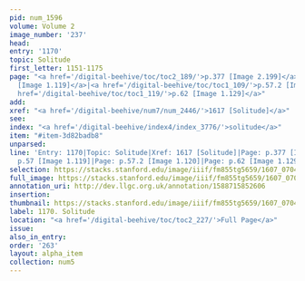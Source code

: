 ```yaml
---
pid: num_1596
volume: Volume 2
image_number: '237'
head:
entry: '1170'
topic: Solitude
first_letter: 1151-1175
page: "<a href='/digital-beehive/toc/toc2_189/'>p.377 [Image 2.199]</a>|<a href='/digital-beehive/toc/toc1_109/'>p.57
  [Image 1.119]</a>|<a href='/digital-beehive/toc/toc1_109/'>p.57.2 [Image 1.120]</a>|<a
  href='/digital-beehive/toc/toc1_119/'>p.62 [Image 1.129]</a>"
add:
xref: "<a href='/digital-beehive/num7/num_2446/'>1617 [Solitude]</a>"
see:
index: "<a href='/digital-beehive/index4/index_3776/'>solitude</a>"
item: "#item-3d82badb8"
unparsed:
line: 'Entry: 1170|Topic: Solitude|Xref: 1617 [Solitude]|Page: p.377 [Image 2.199]|Page:
  p.57 [Image 1.119]|Page: p.57.2 [Image 1.120]|Page: p.62 [Image 1.129]|Index: solitude|#item-3d82badb8'
selection: https://stacks.stanford.edu/image/iiif/fm855tg5659/1607_0704/361,4005,2922,1066/full/0/default.jpg
full_image: https://stacks.stanford.edu/image/iiif/fm855tg5659/1607_0704/full/full/0/default.jpg
annotation_uri: http://dev.llgc.org.uk/annotation/1588715852606
insertion:
thumbnail: https://stacks.stanford.edu/image/iiif/fm855tg5659/1607_0704/361,4005,600,180/250,/0/default.jpg
label: 1170. Solitude
location: "<a href='/digital-beehive/toc/toc2_227/'>Full Page</a>"
issue:
also_in_entry:
order: '263'
layout: alpha_item
collection: num5
---
```

